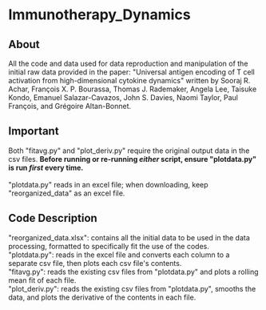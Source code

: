 # Immunotherapy_Dynamics
## About
All the code and data used for data reproduction and manipulation of the initial raw data provided in the paper: "Universal antigen encoding of T cell activation from high-dimensional cytokine dynamics" written by Sooraj R. Achar, François X. P. Bourassa, Thomas J. Rademaker, Angela Lee, Taisuke Kondo, Emanuel Salazar-Cavazos, John S. Davies, Naomi Taylor, Paul François, and Grégoire Altan-Bonnet.

## Important
Both "fitavg.py" and "plot_deriv.py" require the original output data in the csv files. **Before running or re-running _either_ script, ensure "plotdata.py" is run _first_ every time.** <br />
<br />
"plotdata.py" reads in an excel file; when downloading, keep "reorganized_data" as an excel file.

## Code Description
"reorganized_data.xlsx": contains all the initial data to be used in the data processing, formatted to specifically fit the use of the codes. <br />
"plotdata.py": reads in the excel file and converts each column to a separate csv file, then plots each csv file's contents. <br />
"fitavg.py": reads the existing csv files from "plotdata.py" and plots a rolling mean fit of each file. <br />
"plot_deriv.py": reads the existing csv files from "plotdata.py", smooths the data, and plots the derivative of the contents in each file.

